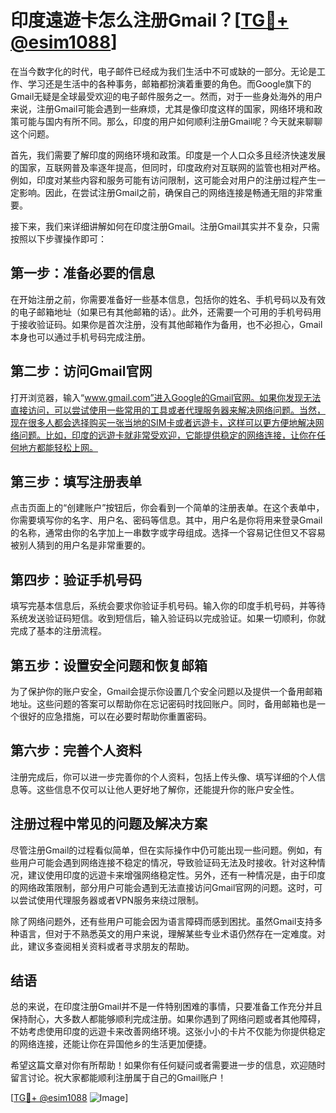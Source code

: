 # 印度遠遊卡怎么注册Gmail？[[TG💪+ @esim1088](https://t.me/s/esim1088)]

在当今数字化的时代，电子邮件已经成为我们生活中不可或缺的一部分。无论是工作、学习还是生活中的各种事务，邮箱都扮演着重要的角色。而Google旗下的Gmail无疑是全球最受欢迎的电子邮件服务之一。然而，对于一些身处海外的用户来说，注册Gmail可能会遇到一些麻烦，尤其是像印度这样的国家，网络环境和政策可能与国内有所不同。那么，印度的用户如何顺利注册Gmail呢？今天就来聊聊这个问题。

首先，我们需要了解印度的网络环境和政策。印度是一个人口众多且经济快速发展的国家，互联网普及率逐年提高，但同时，印度政府对互联网的监管也相对严格。例如，印度对某些内容和服务可能有访问限制，这可能会对用户的注册过程产生一定影响。因此，在尝试注册Gmail之前，确保自己的网络连接是畅通无阻的非常重要。

接下来，我们来详细讲解如何在印度注册Gmail。注册Gmail其实并不复杂，只需按照以下步骤操作即可：

## 第一步：准备必要的信息

在开始注册之前，你需要准备好一些基本信息，包括你的姓名、手机号码以及有效的电子邮箱地址（如果已有其他邮箱的话）。此外，还需要一个可用的手机号码用于接收验证码。如果你是首次注册，没有其他邮箱作为备用，也不必担心，Gmail本身也可以通过手机号码完成注册。

## 第二步：访问Gmail官网

打开浏览器，输入“www.gmail.com”进入Google的Gmail官网。如果你发现无法直接访问，可以尝试使用一些常用的工具或者代理服务器来解决网络问题。当然，现在很多人都会选择购买一张当地的SIM卡或者远遊卡，这样可以更方便地解决网络问题。比如，印度的远遊卡就非常受欢迎，它能提供稳定的网络连接，让你在任何地方都能轻松上网。

## 第三步：填写注册表单

点击页面上的“创建账户”按钮后，你会看到一个简单的注册表单。在这个表单中，你需要填写你的名字、用户名、密码等信息。其中，用户名是你将用来登录Gmail的名称，通常由你的名字加上一串数字或字母组成。选择一个容易记住但又不容易被别人猜到的用户名是非常重要的。

## 第四步：验证手机号码

填写完基本信息后，系统会要求你验证手机号码。输入你的印度手机号码，并等待系统发送验证码短信。收到短信后，输入验证码以完成验证。如果一切顺利，你就完成了基本的注册流程。

## 第五步：设置安全问题和恢复邮箱

为了保护你的账户安全，Gmail会提示你设置几个安全问题以及提供一个备用邮箱地址。这些问题的答案可以帮助你在忘记密码时找回账户。同时，备用邮箱也是一个很好的应急措施，可以在必要时帮助你重置密码。

## 第六步：完善个人资料

注册完成后，你可以进一步完善你的个人资料，包括上传头像、填写详细的个人信息等。这些信息不仅可以让他人更好地了解你，还能提升你的账户安全性。

## 注册过程中常见的问题及解决方案

尽管注册Gmail的过程看似简单，但在实际操作中仍可能出现一些问题。例如，有些用户可能会遇到网络连接不稳定的情况，导致验证码无法及时接收。针对这种情况，建议使用印度的远遊卡来增强网络稳定性。另外，还有一种情况是，由于印度的网络政策限制，部分用户可能会遇到无法直接访问Gmail官网的问题。这时，可以尝试使用代理服务器或者VPN服务来绕过限制。

除了网络问题外，还有些用户可能会因为语言障碍而感到困扰。虽然Gmail支持多种语言，但对于不熟悉英文的用户来说，理解某些专业术语仍然存在一定难度。对此，建议多查阅相关资料或者寻求朋友的帮助。

## 结语

总的来说，在印度注册Gmail并不是一件特别困难的事情，只要准备工作充分并且保持耐心，大多数人都能够顺利完成注册。如果你遇到了网络问题或者其他障碍，不妨考虑使用印度的远遊卡来改善网络环境。这张小小的卡片不仅能为你提供稳定的网络连接，还能让你在异国他乡的生活更加便捷。

希望这篇文章对你有所帮助！如果你有任何疑问或者需要进一步的信息，欢迎随时留言讨论。祝大家都能顺利注册属于自己的Gmail账户！

[[TG💪+ @esim1088](https://t.me/s/esim1088) ![Image](https://i.postimg.cc/4NQfJmqS/Snipaste-2025-05-13-00-14-12.png)]
